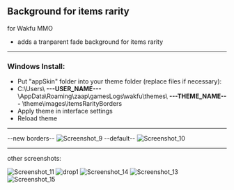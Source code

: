 ## Background for items rarity

for Wakfu MMO
- adds a tranparent fade background for items rarity
___
### Windows Install:
- Put "appSkin" folder into your theme folder (replace files if necessary):
- C:\Users\ **---USER_NAME---** \AppData\Roaming\zaap\gamesLogs\wakfu\themes\ **---THEME_NAME---** \theme\images\itemsRarityBorders
- Apply theme in interface settings
- Reload theme
___
--new borders--
![Screenshot_9](https://github.com/ForbiddenMagic/wakfu-item_rarity_borders_with_bg/assets/29806538/2e915cad-140f-49dc-b09b-fd8de33c9023)
--default--
![Screenshot_10](https://github.com/ForbiddenMagic/wakfu-item_rarity_borders_with_bg/assets/29806538/06e41582-bc10-4f8a-b171-d28cb5de5b58)
___
other screenshots:

![Screenshot_11](https://github.com/ForbiddenMagic/wakfu-item_rarity_borders_with_bg/assets/29806538/2111754f-a87d-4a02-9af2-51d2ff14729b)
![drop1](https://github.com/ForbiddenMagic/wakfu-item_rarity_borders_with_bg/assets/29806538/050ec56d-14ab-4b5b-baa5-4a4616991400)
![Screenshot_14](https://github.com/ForbiddenMagic/wakfu-item_rarity_borders_with_bg/assets/29806538/81edd051-56eb-4e42-8cd9-bf3aa3c12b2e)
![Screenshot_13](https://github.com/ForbiddenMagic/wakfu-item_rarity_borders_with_bg/assets/29806538/fdad6dc0-ecbc-4b98-8a32-f619f4b945e1)
![Screenshot_15](https://github.com/ForbiddenMagic/wakfu-item_rarity_borders_with_bg/assets/29806538/7109e8a1-a721-4e43-9cbd-7aec8257f2d2)
